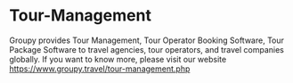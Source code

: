 # Tour-Management
Groupy provides Tour Management, Tour Operator Booking Software, Tour Package Software to travel agencies, tour operators, and travel companies globally. If you want to know more, please visit our website https://www.groupy.travel/tour-management.php 
